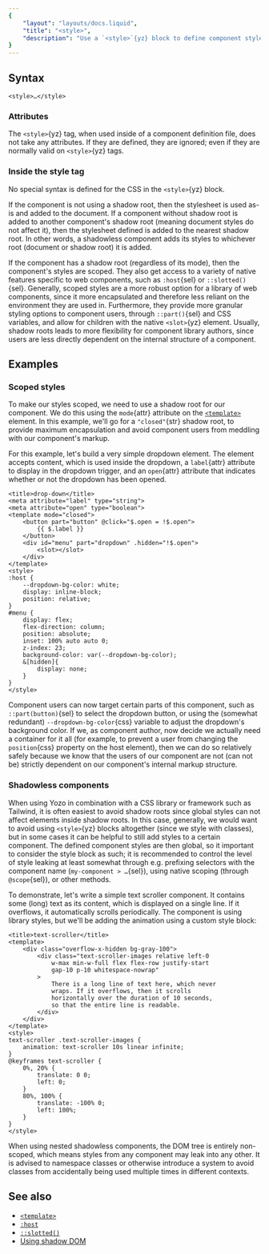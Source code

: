```yaml
---
{
	"layout": "layouts/docs.liquid",
	"title": "<style>",
	"description": "Use a `<style>`{yz} block to define component styles. They can be scoped or non-scoped, depending on whether or not the component has a shadow root."
}
---
```


## Syntax

```yz
<style>…</style>
```

### Attributes

The `<style>`{yz} tag, when used inside of a component definition file, does not take any attributes. If they are defined, they are ignored; even if they are normally valid on `<style>`{yz} tags.

### Inside the style tag

No special syntax is defined for the CSS in the `<style>`{yz} block.

If the component is not using a shadow root, then the stylesheet is used as-is and added to the document. If a component without shadow root is added to another component's shadow root (meaning document styles do not affect it), then the stylesheet defined is added to the nearest shadow root. In other words, a shadowless component adds its styles to whichever root (document or shadow root) it is added.

If the component has a shadow root (regardless of its mode), then the component's styles are scoped. They also get access to a variety of native features specific to web components, such as `:host`{sel} or `::slotted()`{sel}. Generally, scoped styles are a more robust option for a library of web components, since it more encapsulated and therefore less reliant on the environment they are used in. Furthermore, they provide more granular styling options to component users, through `::part()`{sel} and CSS variables, and allow for children with the native `<slot>`{yz} element. Usually, shadow roots leads to more flexibility for component library authors, since users are less directly dependent on the internal structure of a component.

## Examples

### Scoped styles

To make our styles scoped, we need to use a shadow root for our component. We do this using the `mode`{attr} attribute on the [`<template>`](/docs/components/template/) element. In this example, we'll go for a `"closed"`{str} shadow root, to provide maximum encapsulation and avoid component users from meddling with our component's markup.

For this example, let's build a very simple dropdown element. The element accepts content, which is used inside the dropdown, a `label`{attr} attribute to display in the dropdown trigger, and an `open`{attr} attribute that indicates whether or not the dropdown has been opened.

```yz
<title>drop-down</title>
<meta attribute="label" type="string">
<meta attribute="open" type="boolean">
<template mode="closed">
	<button part="button" @click="$.open = !$.open">
		{{ $.label }}
	</button>
	<div id="menu" part="dropdown" .hidden="!$.open">
		<slot></slot>
	</div>
</template>
<style>
:host {
	--dropdown-bg-color: white;
	display: inline-block;
	position: relative;
}
#menu {
	display: flex;
	flex-direction: column;
	position: absolute;
	inset: 100% auto auto 0;
	z-index: 23;
	background-color: var(--dropdown-bg-color);
	&[hidden]{
		display: none;
	}
}
</style>
```

Component users can now target certain parts of this component, such as `::part(button)`{sel} to select the dropdown button, or using the (somewhat redundant) `--dropdown-bg-color`{css} variable to adjust the dropdown's background color. If we, as component author, now decide we actually need a container for it all (for example, to prevent a user from changing the `position`{css} property on the host element), then we can do so relatively safely because we know that the users of our component are not (can not be) strictly dependent on our component's internal markup structure.

### Shadowless components

When using Yozo in combination with a CSS library or framework such as Tailwind, it is often easiest to avoid shadow roots since global styles can not affect elements inside shadow roots. In this case, generally, we would want to avoid using `<style>`{yz} blocks altogether (since we style with classes), but in some cases it can be helpful to still add styles to a certain component. The defined component styles are then global, so it important to consider the style block as such; it is recommended to control the level of style leaking at least somewhat through e.g. prefixing selectors with the component name (`my-component > …`{sel}), using native scoping (through `@scope`{sel}), or other methods.

To demonstrate, let's write a simple text scroller component. It contains some (long) text as its content, which is displayed on a single line. If it overflows, it automatically scrolls periodically. The component is using library styles, but we'll be adding the animation using a custom style block:

```yz
<title>text-scroller</title>
<template>
	<div class="overflow-x-hidden bg-gray-100">
		<div class="text-scroller-images relative left-0
			w-max min-w-full flex flex-row justify-start
			gap-10 p-10 whitespace-nowrap"
		>
			There is a long line of text here, which never
			wraps. If it overflows, then it scrolls
			horizontally over the duration of 10 seconds,
			so that the entire line is readable.
		</div>
	</div>
</template>
<style>
text-scroller .text-scroller-images {
	animation: text-scroller 10s linear infinite;
}
@keyframes text-scroller {
	0%, 20% {
		translate: 0 0;
		left: 0;
	}
	80%, 100% {
		translate: -100% 0;
		left: 100%;
	}
}
</style>
```

When using nested shadowless components, the DOM tree is entirely non-scoped, which means styles from any component may leak into any other. It is advised to namespace classes or otherwise introduce a system to avoid classes from accidentally being used multiple times in different contexts.

## See also

- [`<template>`](/docs/components/template/)
- [`:host`](https://developer.mozilla.org/en-US/docs/Web/CSS/:host)
- [`::slotted()`](https://developer.mozilla.org/en-US/docs/Web/CSS/::slotted)
- [Using shadow DOM](https://developer.mozilla.org/en-US/docs/Web/API/Web_components/Using_shadow_DOM)
